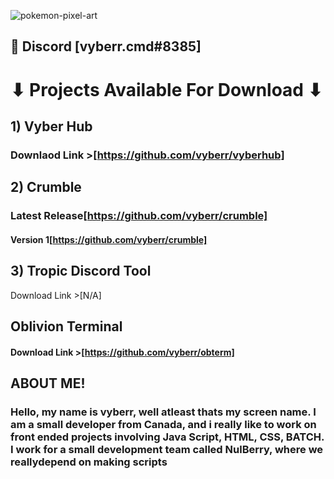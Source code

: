 
![pokemon-pixel-art](https://user-images.githubusercontent.com/92124191/172510686-d76bd311-878e-4198-be85-67aa40ff6995.gif)

## 💬 Discord [vyberr.cmd#8385] 
# ⬇ Projects Available For Download ⬇

## 1) Vyber Hub

### Downlaod Link >[https://github.com/vyberr/vyberhub]

## 2) Crumble

### Latest Release[https://github.com/vyberr/crumble]
#### Version 1[https://github.com/vyberr/crumble]

## 3) Tropic Discord Tool

Download Link >[N/A]

## Oblivion Terminal

#### Download Link >[https://github.com/vyberr/obterm]

## ABOUT ME!
### Hello, my name is vyberr, well atleast thats my screen name. I am a small developer from Canada, and i really like to work on front ended projects involving Java Script, HTML, CSS, BATCH. I work for a small development team called NulBerry, where we reallydepend on making scripts
